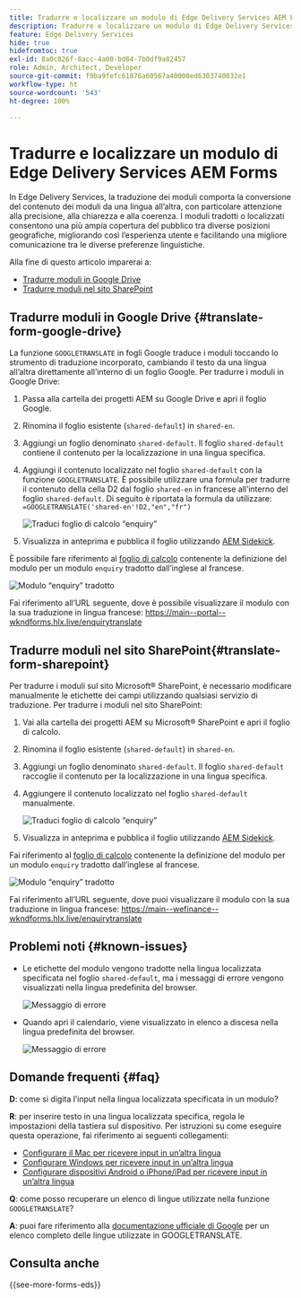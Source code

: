 ```yaml
---
title: Tradurre e localizzare un modulo di Edge Delivery Services AEM Forms
description: Tradurre e localizzare un modulo di Edge Delivery Services AEM Forms
feature: Edge Delivery Services
hide: true
hidefromtoc: true
exl-id: 8a0c826f-8acc-4a00-bd84-7b0df9a82457
role: Admin, Architect, Developer
source-git-commit: f9ba9fefc61876a60567a40000ed6303740032e1
workflow-type: ht
source-wordcount: '543'
ht-degree: 100%

---
```



# Tradurre e localizzare un modulo di Edge Delivery Services AEM Forms

In Edge Delivery Services, la traduzione dei moduli comporta la conversione del contenuto dei moduli da una lingua all’altra, con particolare attenzione alla precisione, alla chiarezza e alla coerenza. I moduli tradotti o localizzati consentono una più ampia copertura del pubblico tra diverse posizioni geografiche, migliorando così l’esperienza utente e facilitando una migliore comunicazione tra le diverse preferenze linguistiche.


Alla fine di questo articolo imparerai a:

* [Tradurre moduli in Google Drive](#translate-form-google-drive)
* [Tradurre moduli nel sito SharePoint](#translate-form-sharepoint)

## Tradurre moduli in Google Drive {#translate-form-google-drive}

La funzione `GOOGLETRANSLATE` in fogli Google traduce i moduli toccando lo strumento di traduzione incorporato, cambiando il testo da una lingua all’altra direttamente all’interno di un foglio Google. Per tradurre i moduli in Google Drive:

1. Passa alla cartella dei progetti AEM su Google Drive e apri il foglio Google.
2. Rinomina il foglio esistente (`shared-default`) in `shared-en`.
3. Aggiungi un foglio denominato `shared-default`. Il foglio `shared-default` contiene il contenuto per la localizzazione in una lingua specifica.
4. Aggiungi il contenuto localizzato nel foglio `shared-default` con la funzione `GOOGLETRANSLATE`.
È possibile utilizzare una formula per tradurre il contenuto della cella D2 dal foglio `shared-en` in francese all’interno del foglio `shared-default`. Di seguito è riportata la formula da utilizzare:
   `=GOOGLETRANSLATE('shared-en'!D2,"en","fr")`

   ![Traduci foglio di calcolo “enquiry”](/help/forms/assets/translate-enquiry-spreadsheet.png)

5. Visualizza in anteprima e pubblica il foglio utilizzando [AEM Sidekick](https://www.aem.live/developer/tutorial#preview-and-publish-your-content).

È possibile fare riferimento al [foglio di calcolo](/help/forms/assets/enquirytranslate.xlsx) contenente la definizione del modulo per un modulo `enquiry` tradotto dall’inglese al francese.

![Modulo “enquiry” tradotto](/help/forms/assets/translate-form-french.png)

Fai riferimento all’URL seguente, dove è possibile visualizzare il modulo con la sua traduzione in lingua francese:
https://main--portal--wkndforms.hlx.live/enquirytranslate

## Tradurre moduli nel sito SharePoint{#translate-form-sharepoint}

Per tradurre i moduli sul sito Microsoft® SharePoint, è necessario modificare manualmente le etichette dei campi utilizzando qualsiasi servizio di traduzione. Per tradurre i moduli nel sito SharePoint:

1. Vai alla cartella dei progetti AEM su Microsoft® SharePoint e apri il foglio di calcolo.
2. Rinomina il foglio esistente (`shared-default`) in `shared-en`.
3. Aggiungi un foglio denominato `shared-default`. Il foglio `shared-default` raccoglie il contenuto per la localizzazione in una lingua specifica.
4. Aggiungere il contenuto localizzato nel foglio `shared-default` manualmente.

   ![Traduci foglio di calcolo “enquiry”](/help/forms/assets/translate-enquiry-sp-spreadsheet.png)

5. Visualizza in anteprima e pubblica il foglio utilizzando [AEM Sidekick](https://www.aem.live/developer/tutorial#preview-and-publish-your-content).

Fai riferimento al [foglio di calcolo](/help/forms/assets/enquirytranslate-sp.xlsx) contenente la definizione del modulo per un modulo `enquiry` tradotto dall’inglese al francese.

![Modulo “enquiry” tradotto](/help/forms/assets/translate-form-french.png)

Fai riferimento all’URL seguente, dove puoi visualizzare il modulo con la sua traduzione in lingua francese:
https://main--wefinance--wkndforms.hlx.live/enquirytranslate

## Problemi noti {#known-issues}

* Le etichette del modulo vengono tradotte nella lingua localizzata specificata nel foglio `shared-default`, ma i messaggi di errore vengono visualizzati nella lingua predefinita del browser.

  ![Messaggio di errore](/help/forms/assets/translate-error-message.png)

* Quando apri il calendario, viene visualizzato in elenco a discesa nella lingua predefinita del browser.

  ![Messaggio di errore](/help/forms/assets/translate-calender-display.png)


## Domande frequenti {#faq}

**D**: come si digita l’input nella lingua localizzata specificata in un modulo?

**R**: per inserire testo in una lingua localizzata specifica, regola le impostazioni della tastiera sul dispositivo. Per istruzioni su come eseguire questa operazione, fai riferimento ai seguenti collegamenti:

* [Configurare il Mac per ricevere input in un’altra lingua](https://support.apple.com/en-in/guide/mac-help/mchlp1406/mac)
* [Configurare Windows per ricevere input in un’altra lingua](https://support.microsoft.com/en-us/windows/manage-the-input-and-display-language-settings-in-windows-12a10cb4-8626-9b77-0ccb-5013e0c7c7a2#:~:text=Select%20the%20Start%20%3E%20Settings%20%3E%20Time,you%20want%2C%20then%20select%20Options)
* [Configurare dispositivi Android o iPhone/iPad per ricevere input in un’altra lingua](https://support.google.com/gboard/answer/7068494?hl=en&amp;co=GENIE.Platform%3DAndroid)


**Q**: come posso recuperare un elenco di lingue utilizzate nella funzione `GOOGLETRANSLATE`?

**A**: puoi fare riferimento alla [documentazione ufficiale di Google](https://cloud.google.com/translate/docs/languages) per un elenco completo delle lingue utilizzate in GOOGLETRANSLATE.

## Consulta anche

{{see-more-forms-eds}}


